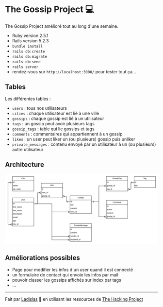 <h1>The Gossip Project 💻</h1>

The Gossip Project amélioré tout au long d'une semaine.

* Ruby version 2.5.1
* Rails version 5.2.3
* `bundle install`
* `rails db:create`
* `rails db:migrate`
* `rails db:seed`
* `rails server`
* rendez-vous sur `http://localhost:3000/` pour tester tout ça...

<h2>Tables</h2>

Les différentes tables : 
* `users` : tous nos utilisateurs
* `cities` : chaque utilisateur est lié à une ville
* `gossips` : chaque gossip est lié à un utilisateur
* `tags` : un gossip peut avoir plusieurs tags
* `gossip_tags` : table qui lie gossips et tags
* `comments` : commentaires qui appartiennent à un gossip
* `likes` : un user peut liker un (ou plusieurs) gossip puis unliker
* `private_messages` : contenu envoyé par un utilisateur à un (ou plusieurs) autre utilisateur

<h2>Architecture</h2>

![Architecture Base de données](app/assets/images/db.png)

<h2>Améliorations possibles</h2>

* Page pour modifier les infos d'un user quand il est connecté
* un formulaire de contact qui envoie les infos par mail
* pouvoir classer les gossips affichés sur index par tags
* ...

--------

Fait par [Ladislas](https://github.com/ladislasfontaine) 🤙 en utilisant les ressources de [The Hacking Project](https://www.thehackingproject.org)
